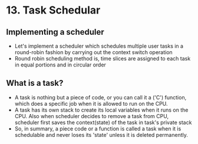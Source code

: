 # 13. Task Schedular

## Implementing a scheduler 

- Let's implement a scheduler which schedules multiple user tasks in a round-robin fashion by carrying out the context switch operation 
- Round robin scheduling method is, time slices are assigned to each task in equal portions and in circular order

## What is a task? 
- A task is nothing but a piece of code, or you can call it a ('C') function, which does a specific job when it is allowed to run on the CPU. 
- A task has its own stack to create its local variables when it runs on the CPU. Also when scheduler decides to remove a task from CPU, scheduler first saves the context(state) of the task in task's private stack 
-  So, in summary, a piece code or a function is called a task when it is schedulable and never loses its 'state' unless it is deleted permanently.